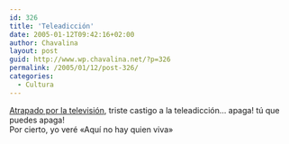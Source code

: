 ```yaml
---
id: 326
title: 'Teleadicción'
date: 2005-01-12T09:42:16+02:00
author: Chavalina
layout: post
guid: http://www.wp.chavalina.net/?p=326
permalink: /2005/01/12/post-326/
categories:
  - Cultura
---
```

<a href="http://atalaya.blogalia.com//historias/25344" target="_blank">Atrapado por la televisión</a>, triste castigo a la teleadicción… apaga! t&uacute; que puedes apaga!  
Por cierto, yo veré «Aqu&iacute; no hay quien viva»